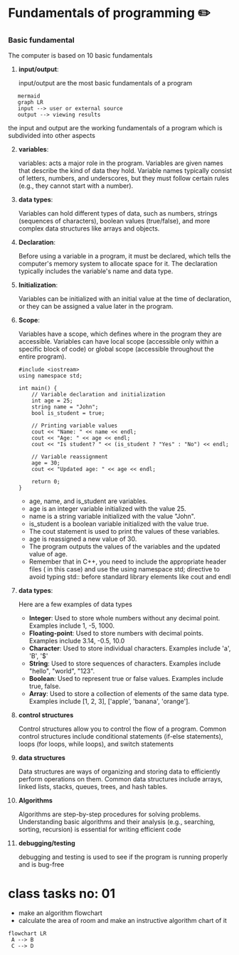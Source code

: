 # Fundamentals of programming ✏️

### Basic fundamental

The computer is based on 10 basic fundamentals
1. **input/output**:

   input/output are the most basic fundamentals of a program 
  ```
     mermaid
     graph LR
     input --> user or external source
     output --> viewing results 
  ```
   the input and output are the working fundamentals of a program which is subdivided into other aspects

2. **variables**:

   variables: acts a major role in the program.  Variables are given names that describe the kind of data they hold. Variable names typically consist of letters, numbers, and underscores, but they must follow certain rules (e.g., they cannot start with a number).

3. **data types**:

   Variables can hold different types of data, such as numbers, strings (sequences of characters), boolean values (true/false), and more complex data structures like arrays and objects.

4. **Declaration**:

   Before using a variable in a program, it must be declared, which tells the computer's memory system to allocate space for it. The declaration typically includes the variable's name and data type.

5. **Initialization**:

   Variables can be initialized with an initial value at the time of declaration, or they can be assigned a value later in the program.

6. **Scope**:

   Variables have a scope, which defines where in the program they are accessible. Variables can have local scope (accessible only within a specific block of code) or global scope (accessible throughout the entire program).
   ```
   #include <iostream>
   using namespace std;
   
   int main() {
       // Variable declaration and initialization
       int age = 25;
       string name = "John";
       bool is_student = true;
   
       // Printing variable values
       cout << "Name: " << name << endl;
       cout << "Age: " << age << endl;
       cout << "Is student? " << (is_student ? "Yes" : "No") << endl;
   
       // Variable reassignment
       age = 30;
       cout << "Updated age: " << age << endl;
   
       return 0;
   }
   ```
    * age, name, and is_student are variables.
    * age is an integer variable initialized with the value 25.
    * name is a string variable initialized with the value "John".
    * is_student is a boolean variable initialized with the value true.
    * The cout statement is used to print the values of these variables.
    * age is reassigned a new value of 30.
    * The program outputs the values of the variables and the updated value of age.
    * Remember that in C++, you need to include the appropriate header files (<iostream> in this case) and use the using namespace std; directive to avoid typing std:: before standard library elements like cout and endl


7. **data types**:

   Here are a few examples of data types
   * **Integer**: Used to store whole numbers without any decimal point. Examples include 1, -5, 1000.
   * **Floating-point**: Used to store numbers with decimal points. Examples include 3.14, -0.5, 10.0
   * **Character**: Used to store individual characters. Examples include 'a', 'B', '$'
   * **String**: Used to store sequences of characters. Examples include "hello", "world", "123".
   * **Boolean**: Used to represent true or false values. Examples include true, false.
   * **Array**: Used to store a collection of elements of the same data type. Examples include [1, 2, 3], ['apple', 'banana', 'orange'].

8. **control structures**

   Control structures allow you to control the flow of a program. Common control structures include conditional statements (if-else statements), loops (for loops, while loops), and switch statements

9. **data structures**

    Data structures are ways of organizing and storing data to efficiently perform operations on them. Common data structures include arrays, linked lists, stacks, queues, trees, and hash tables.

10. **Algorithms**

    Algorithms are step-by-step procedures for solving problems. Understanding basic algorithms and their analysis (e.g., searching, sorting, recursion) is essential for writing efficient code

11. **debugging/testing**

    debugging and testing is used to see if the program is running properly and is bug-free

# class tasks no: 01
* make an algorithm flowchart
* calculate the area of room and make an instructive algorithm chart of it

```mermaid
flowchart LR
 A --> B
 C --> D
```
